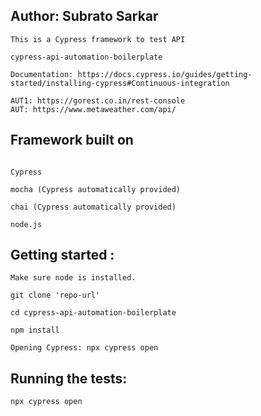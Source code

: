Author: Subrato Sarkar
------------------------------

```
This is a Cypress framework to test API

cypress-api-automation-boilerplate

Documentation: https://docs.cypress.io/guides/getting-started/installing-cypress#Continuous-integration

AUT1: https://gorest.co.in/rest-console
AUT: https://www.metaweather.com/api/

````

Framework built on
------------------------------

```

Cypress

mocha (Cypress automatically provided)

chai (Cypress automatically provided)

node.js

```

Getting started :
------------------------------

```
Make sure node is installed.

git clone 'repo-url'

cd cypress-api-automation-boilerplate

npm install

Opening Cypress: npx cypress open

```

Running the tests:
-------------------
```
npx cypress open

```